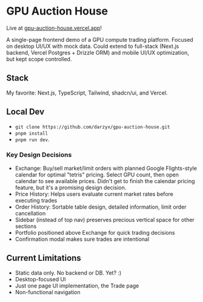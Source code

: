 # GPU Auction House

Live at [gpu-auction-house.vercel.app](https://gpu-auction-house.vercel.app)!

A single-page frontend demo of a GPU compute trading platform. Focused on desktop UI/UX with mock data. Could extend to full-stack (Next.js backend, Vercel Postgres + Drizzle ORM) and mobile UI/UX optimization, but kept scope controlled.

## Stack

My favorite: Next.js, TypeScript, Tailwind, shadcn/ui, and Vercel.

## Local Dev

-   `git clone https://github.com/darzyx/gpu-auction-house.git`
-   `pnpm install`
-   `pnpm run dev`.

### Key Design Decisions

-   Exchange: Buy/sell market/limit orders with planned Google Flights-style calendar for optimal "tetris" pricing. Select GPU count, then open calendar to see available prices. Didn't get to finish the calendar pricing feature, but it's a promising design decision.
-   Price History: Helps users evaluate current market rates before executing trades
-   Order History: Sortable table design, detailed information, limit order cancellation
-   Sidebar (instead of top nav) preserves precious vertical space for other sections
-   Portfolio positioned above Exchange for quick trading decisions
-   Confirmation modal makes sure trades are intentional

## Current Limitations

-   Static data only. No backend or DB. Yet? :)
-   Desktop-focused UI
-   Just one page UI implementation, the Trade page
-   Non-functional navigation

